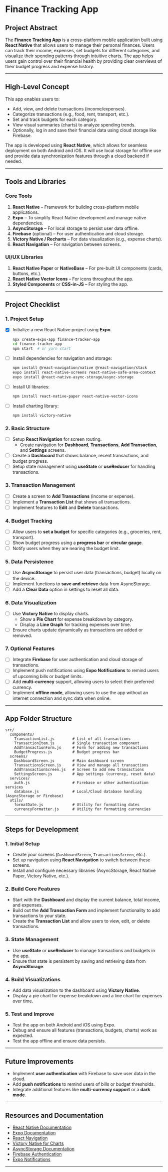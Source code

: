 
# Finance Tracking App

## Project Abstract

The **Finance Tracking App** is a cross-platform mobile application built using **React Native** that allows users to manage their personal finances. Users can track their income, expenses, set budgets for different categories, and visualize their spending patterns through intuitive charts. The app helps users gain control over their financial health by providing clear overviews of their budget progress and expense history.

---

## High-Level Concept

This app enables users to:
- Add, view, and delete transactions (income/expenses).
- Categorize transactions (e.g., food, rent, transport, etc.).
- Set and track budgets for each category.
- View visual summaries (charts) to analyze spending trends.
- Optionally, log in and save their financial data using cloud storage like Firebase.

The app is developed using **React Native**, which allows for seamless deployment on both Android and iOS. It will use local storage for offline use and provide data synchronization features through a cloud backend if needed.

---

## Tools and Libraries

### Core Tools
1. **React Native** – Framework for building cross-platform mobile applications.
2. **Expo** – To simplify React Native development and manage native dependencies.
3. **AsyncStorage** – For local storage to persist user data offline.
4. **Firebase** (optional) – For user authentication and cloud storage.
5. **Victory Native / Recharts** – For data visualization (e.g., expense charts).
6. **React Navigation** – For navigation between screens.

### UI/UX Libraries
1. **React Native Paper** or **NativeBase** – For pre-built UI components (cards, buttons, etc.).
2. **React Native Vector Icons** – For icons throughout the app.
3. **Styled Components** or **CSS-in-JS** – For styling the app.

---

## Project Checklist

### 1. Project Setup
- [x] Initialize a new React Native project using **Expo**.
  ```bash
  npx create-expo-app finance-tracker-app
  cd finance-tracker-app
  npm start  # or yarn start
  ```

- [ ] Install dependencies for navigation and storage:
  ```bash
  npm install @react-navigation/native @react-navigation/stack
  expo install react-native-screens react-native-safe-area-context
  expo install @react-native-async-storage/async-storage
  ```

- [ ] Install UI libraries:
  ```bash
  npm install react-native-paper react-native-vector-icons
  ```

- [ ] Install charting library:
  ```bash
  npm install victory-native
  ```

### 2. Basic Structure
- [ ] Setup **React Navigation** for screen routing.
  - Create navigation for **Dashboard**, **Transactions**, **Add Transaction**, and **Settings** screens.
- [ ] Create a **Dashboard** that shows balance, recent transactions, and budget progress.
- [ ] Setup state management using **useState** or **useReducer** for handling transactions.

### 3. Transaction Management
- [ ] Create a screen to **Add Transactions** (income or expense).
- [ ] Implement a **Transaction List** that shows all transactions.
- [ ] Implement features to **Edit** and **Delete** transactions.

### 4. Budget Tracking
- [ ] Allow users to **set a budget** for specific categories (e.g., groceries, rent, transport).
- [ ] Show budget progress using a **progress bar** or **circular gauge**.
- [ ] Notify users when they are nearing the budget limit.

### 5. Data Persistence
- [ ] Use **AsyncStorage** to persist user data (transactions, budget) locally on the device.
- [ ] Implement functions to **save and retrieve** data from AsyncStorage.
- [ ] Add a **Clear Data** option in settings to reset all data.

### 6. Data Visualization
- [ ] Use **Victory Native** to display charts.
  - Show a **Pie Chart** for expense breakdown by category.
  - Display a **Line Graph** for tracking expenses over time.
- [ ] Ensure charts update dynamically as transactions are added or removed.

### 7. Optional Features
- [ ] Integrate **Firebase** for user authentication and cloud storage of transactions.
- [ ] Implement push notifications using **Expo Notifications** to remind users of upcoming bills or budget limits.
- [ ] Add **multi-currency** support, allowing users to select their preferred currency.
- [ ] Implement **offline mode**, allowing users to use the app without an internet connection and sync data when online.

---

## App Folder Structure
```plaintext
src/
  components/
    TransactionList.js        # List of all transactions
    TransactionItem.js        # Single transaction component
    AddTransactionForm.js     # Form for adding new transactions
    BudgetProgress.js         # Budget progress bar
  screens/
    DashboardScreen.js        # Main dashboard screen
    TransactionsScreen.js     # View and manage all transactions
    AddTransactionScreen.js   # Screen to add new transactions
    SettingsScreen.js         # App settings (currency, reset data)
  services/
    auth.js                   # Firebase or other authentication services
    database.js               # Local/Cloud database handling (AsyncStorage or Firebase)
  utils/
    formatDate.js             # Utility for formatting dates
    currencyFormatter.js      # Utility for formatting currencies
```

---

## Steps for Development

### 1. Initial Setup
- Create your screens (`DashboardScreen`, `TransactionsScreen`, etc.).
- Set up navigation using **React Navigation** to switch between these screens.
- Install and configure necessary libraries (AsyncStorage, React Native Paper, Victory Native, etc.).

### 2. Build Core Features
- Start with the **Dashboard** and display the current balance, total income, and expenses.
- Build out the **Add Transaction Form** and implement functionality to add transactions to your state.
- Create the **Transaction List** and allow users to view, edit, or delete transactions.

### 3. State Management
- Use **useState** or **useReducer** to manage transactions and budgets in the app.
- Ensure that state is persistent by saving and retrieving data from **AsyncStorage**.

### 4. Build Visualizations
- Add data visualization to the dashboard using **Victory Native**.
- Display a pie chart for expense breakdown and a line chart for expenses over time.

### 5. Test and Improve
- Test the app on both Android and iOS using Expo.
- Debug and ensure all features (transactions, budgets, charts) work as expected.
- Test the app offline and ensure data persists.

---

## Future Improvements
- Implement **user authentication** with Firebase to save user data in the cloud.
- Add **push notifications** to remind users of bills or budget thresholds.
- Integrate additional features like **multi-currency support** or a **dark mode**.

---

## Resources and Documentation
- [React Native Documentation](https://reactnative.dev/docs/getting-started)
- [Expo Documentation](https://docs.expo.dev/)
- [React Navigation](https://reactnavigation.org/)
- [Victory Native for Charts](https://formidable.com/open-source/victory/docs/native/)
- [AsyncStorage Documentation](https://react-native-async-storage.github.io/async-storage/docs/usage/)
- [Firebase Authentication](https://firebase.google.com/docs/auth)
- [Expo Notifications](https://docs.expo.dev/versions/latest/sdk/notifications/)

---
